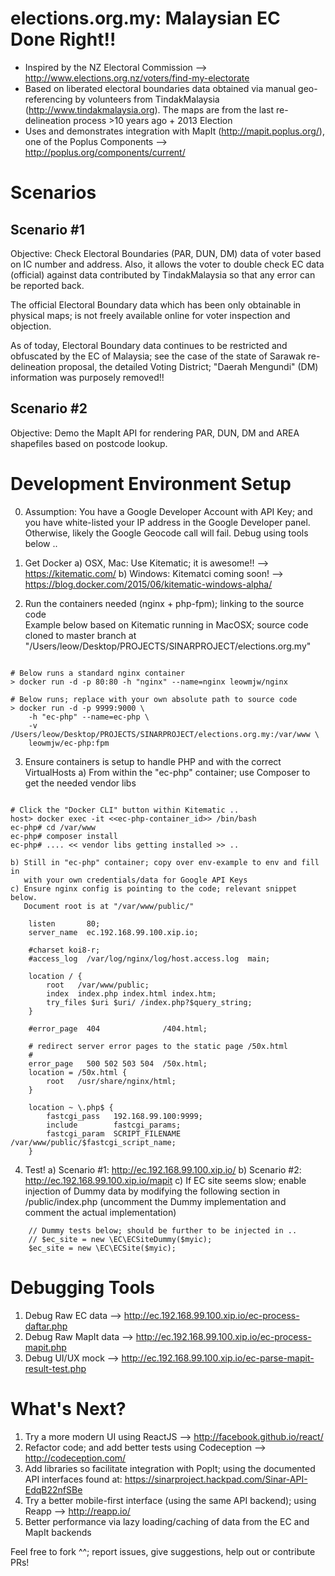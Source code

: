 elections.org.my: Malaysian EC Done Right!!
==============================================
- Inspired by the NZ Electoral Commission --> http://www.elections.org.nz/voters/find-my-electorate
- Based on liberated electoral boundaries data obtained via manual geo-referencing 
  by volunteers from TindakMalaysia (http://www.tindakmalaysia.org). 
  The maps are from the last re-delineation process >10 years ago + 2013 Election 
- Uses and demonstrates integration with MapIt (http://mapit.poplus.org/), one 
  of the Poplus Components --> http://poplus.org/components/current/

Scenarios
==========
Scenario #1
-----------
Objective: Check Electoral Boundaries (PAR, DUN, DM) data of voter based on IC number
and address. Also, it allows the voter to double check EC data (official) against data contributed
by TindakMalaysia so that any error can be reported back.

The official Electoral Boundary data which has been only obtainable in physical maps; 
is not freely available online for voter inspection and objection.

As of today, Electoral Boundary data continues to be restricted and obfuscated by 
the EC of Malaysia; see the case of the state of Sarawak re-delineation proposal, 
the detailed Voting District; "Daerah Mengundi" (DM) information was purposely removed!!

Scenario #2
------------
Objective: Demo the MapIt API for rendering PAR, DUN, DM and AREA shapefiles 
based on postcode lookup.

Development Environment Setup
==============================
0) Assumption: You have a Google Developer Account with API Key; 
   and you have white-listed your IP address in the Google Developer panel.  
   Otherwise, likely the Google Geocode call will fail.  Debug using tools below ..

1) Get Docker
    a) OSX, Mac: Use Kitematic; it is awesome!! --> https://kitematic.com/
    b) Windows: Kitematci coming soon! --> https://blog.docker.com/2015/06/kitematic-windows-alpha/

2) Run the containers needed (nginx + php-fpm); linking to the source code  
   Example below based on Kitematic running in MacOSX; source code cloned to 
   master branch at "/Users/leow/Desktop/PROJECTS/SINARPROJECT/elections.org.my"
```

# Below runs a standard nginx container 
> docker run -d -p 80:80 -h "nginx" --name=nginx leowmjw/nginx

# Below runs; replace with your own absolute path to source code
> docker run -d -p 9999:9000 \ 
    -h "ec-php" --name=ec-php \ 
    -v /Users/leow/Desktop/PROJECTS/SINARPROJECT/elections.org.my:/var/www \ 
    leowmjw/ec-php:fpm

```

3) Ensure containers is setup to handle PHP and with the correct VirtualHosts
    a) From within the "ec-php" container; use Composer to get the needed vendor libs
```

# Click the "Docker CLI" button within Kitematic ..
host> docker exec -it <<ec-php-container_id>> /bin/bash
ec-php# cd /var/www
ec-php# composer install 
ec-php# .... << vendor libs getting installed >> ..

```
    b) Still in "ec-php" container; copy over env-example to env and fill in 
       with your own credentials/data for Google API Keys 
    c) Ensure nginx config is pointing to the code; relevant snippet below.
       Document root is at "/var/www/public/"
```
    listen       80;
    server_name  ec.192.168.99.100.xip.io;

    #charset koi8-r;
    #access_log  /var/log/nginx/log/host.access.log  main;

    location / {
        root   /var/www/public;
        index  index.php index.html index.htm;
        try_files $uri $uri/ /index.php?$query_string;
    }

    #error_page  404              /404.html;

    # redirect server error pages to the static page /50x.html
    #
    error_page   500 502 503 504  /50x.html;
    location = /50x.html {
        root   /usr/share/nginx/html;
    }

    location ~ \.php$ {
        fastcgi_pass   192.168.99.100:9999;
        include        fastcgi_params;
        fastcgi_param  SCRIPT_FILENAME  /var/www/public/$fastcgi_script_name;
    }

```

4) Test!
   a) Scenario #1: http://ec.192.168.99.100.xip.io/
   b) Scenario #2: http://ec.192.168.99.100.xip.io/mapit
   c) If EC site seems slow; enable injection of Dummy data by modifying the 
      following section in /public/index.php (uncomment the Dummy implementation 
      and comment the actual implementation)
```
    // Dummy tests below; should be further to be injected in ..
    // $ec_site = new \EC\ECSiteDummy($myic);
    $ec_site = new \EC\ECSite($myic);

```

Debugging Tools
===============
1) Debug Raw EC data --> http://ec.192.168.99.100.xip.io/ec-process-daftar.php
2) Debug Raw MapIt data --> http://ec.192.168.99.100.xip.io/ec-process-mapit.php
3) Debug UI/UX mock --> http://ec.192.168.99.100.xip.io/ec-parse-mapit-result-test.php

What's Next?
==============
1) Try a more modern UI using ReactJS --> http://facebook.github.io/react/
2) Refactor code; and add better tests using Codeception --> http://codeception.com/
3) Add libraries so facilitate integration with PopIt; using the documented API 
   interfaces found at: https://sinarproject.hackpad.com/Sinar-API-EdqB22nfSBe
4) Try a better mobile-first interface (using the same API backend); using 
   Reapp --> http://reapp.io/
5) Better performance via lazy loading/caching of data from the EC and MapIt backends

Feel free to fork ^^; report issues, give suggestions, help out or contribute PRs!

